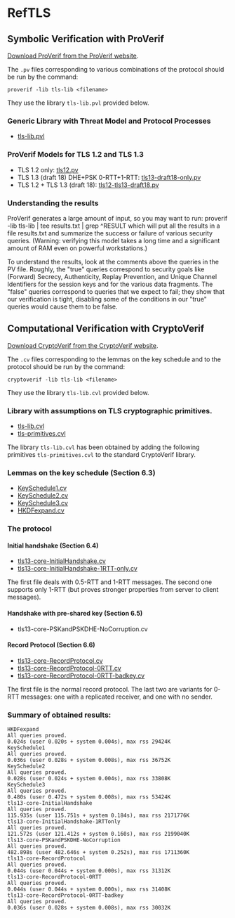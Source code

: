 # RefTLS
## Symbolic Verification with ProVerif

[Download ProVerif from the ProVerif website](http://proverif.inria.fr).

The `.pv` files corresponding to various combinations of the protocol should be run by the command:

    proverif -lib tls-lib <filename>

They use the library `tls-lib.pvl` provided below.

### Generic Library with Threat Model and Protocol Processes

* [tls-lib.pvl](pv/tls-lib.pvl)


### ProVerif Models for TLS 1.2 and TLS 1.3

*   TLS 1.2 only: [tls12.pv](pv/tls12.pv)
*   TLS 1.3 (draft 18) DHE+PSK 0-RTT+1-RTT: [tls13-draft18-only.pv](pv/tls13-draft18-only.pv)
*   TLS 1.2 + TLS 1.3 (draft 18): [tls12-tls13-draft18.pv](pv/tls12-tls13-draft18.pv)


### Understanding the results

ProVerif generates a large amount of input, so you may want to run:
    proverif -lib tls-lib <filename> | tee results.txt | grep ^RESULT
which will put all the results in a file results.txt and summarize the success or failure of various security queries.
(Warning: verifying this model takes a long time and a significant amount of RAM even on powerful workstations.)

To understand the results, look at the comments above the queries in
the PV file.  Roughly, the "true" queries correspond to security goals
like (Forward) Secrecy, Authenticity, Replay Prevention, and Unique
Channel Identifiers for the session keys and for the various data
fragments.  The "false" queries correspond to queries that we expect
to fail; they show that our verification is tight, disabling some of
the conditions in our "true" queries would cause them to be false.

## Computational Verification with CryptoVerif

[Download CryptoVerif from the CryptoVerif website](http://cryptoverif.inria.fr).

The `.cv` files corresponding to the lemmas on the key schedule and to the protocol should be run by the command:

    cryptoverif -lib tls-lib <filename>

They use the library `tls-lib.cvl` provided below.

### Library with assumptions on TLS cryptographic primitives.

* [tls-lib.cvl](cv/tls-lib.cvl)
* [tls-primitives.cvl](cv/tls-primitives.cvl)

The library `tls-lib.cvl` has been obtained by adding the following primitives `tls-primitives.cvl` to the standard CryptoVerif library.

### Lemmas on the key schedule (Section 6.3)

* [KeySchedule1.cv](cv/KeySchedule1.cv)
* [KeySchedule2.cv](cv/KeySchedule2.cv)
* [KeySchedule3.cv](cv/KeySchedule3.cv)
* [HKDFexpand.cv](cv/HKDFexpand.cv)

### The protocol

#### Initial handshake (Section 6.4)

* [tls13-core-InitialHandshake.cv](cv/tls13-core-InitialHandshake.cv)
* [tls13-core-InitialHandshake-1RTT-only.cv](cv/tls13-core-InitialHandshake-1RTT-only.cv)

The first file deals with 0.5-RTT and 1-RTT messages. The second one supports only 1-RTT (but proves stronger properties from server to client messages).

#### Handshake with pre-shared key (Section 6.5)

* tls13-core-PSKandPSKDHE-NoCorruption.cv

#### Record Protocol (Section 6.6)

* [tls13-core-RecordProtocol.cv](cv/tls13-core-RecordProtocol.cv)
* [tls13-core-RecordProtocol-0RTT.cv](cv/tls13-core-RecordProtocol-0RTT.cv)
* [tls13-core-RecordProtocol-0RTT-badkey.cv](cv/tls13-core-RecordProtocol-0RTT-badkey.cv)

The first file is the normal record protocol. The last two are variants for 0-RTT messages: one with a replicated receiver, and one with no sender.
	
### Summary of obtained results:

    HKDFexpand
    All queries proved.
    0.024s (user 0.020s + system 0.004s), max rss 29424K
    KeySchedule1
    All queries proved.
    0.036s (user 0.028s + system 0.008s), max rss 36752K
    KeySchedule2
    All queries proved.
    0.028s (user 0.024s + system 0.004s), max rss 33808K
    KeySchedule3
    All queries proved.
    0.480s (user 0.472s + system 0.008s), max rss 53424K
    tls13-core-InitialHandshake
    All queries proved.
    115.935s (user 115.751s + system 0.184s), max rss 2171776K
    tls13-core-InitialHandshake-1RTTonly
    All queries proved.
    121.572s (user 121.412s + system 0.160s), max rss 2199040K
    tls13-core-PSKandPSKDHE-NoCorruption
    All queries proved.
    482.898s (user 482.646s + system 0.252s), max rss 1711360K
    tls13-core-RecordProtocol
    All queries proved.
    0.044s (user 0.044s + system 0.000s), max rss 31312K
    tls13-core-RecordProtocol-0RTT
    All queries proved.
    0.044s (user 0.044s + system 0.000s), max rss 31408K
    tls13-core-RecordProtocol-0RTT-badkey
    All queries proved.
    0.036s (user 0.028s + system 0.008s), max rss 30032K
